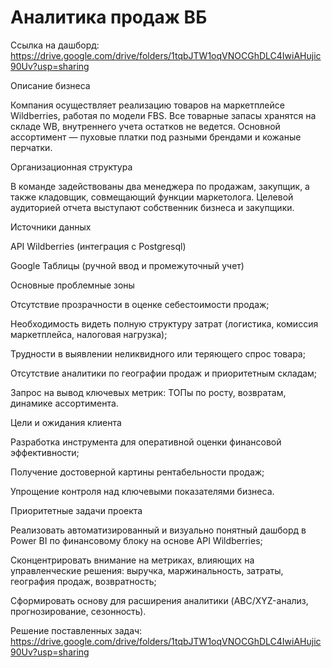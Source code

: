 
# Аналитика продаж ВБ

Ссылка на дашборд: https://drive.google.com/drive/folders/1tqbJTW1oqVNOCGhDLC4IwiAHujic90Uv?usp=sharing

Описание бизнеса

Компания осуществляет реализацию товаров на маркетплейсе Wildberries, работая по модели FBS. Все товарные запасы хранятся на складе WB, внутреннего учета остатков не ведется. Основной ассортимент — пуховые платки под разными брендами и кожаные перчатки.

Организационная структура

В команде задействованы два менеджера по продажам, закупщик, а также кладовщик, совмещающий функции маркетолога. Целевой аудиторией отчета выступают собственник бизнеса и закупщики.

Источники данных

API Wildberries (интеграция с Postgresql)

Google Таблицы (ручной ввод и промежуточный учет)

Основные проблемные зоны

Отсутствие прозрачности в оценке себестоимости продаж;

Необходимость видеть полную структуру затрат (логистика, комиссия маркетплейса, налоговая нагрузка);

Трудности в выявлении неликвидного или теряющего спрос товара;

Отсутствие аналитики по географии продаж и приоритетным складам;

Запрос на вывод ключевых метрик: ТОПы по росту, возвратам, динамике ассортимента.

Цели и ожидания клиента

Разработка инструмента для оперативной оценки финансовой эффективности;

Получение достоверной картины рентабельности продаж;

Упрощение контроля над ключевыми показателями бизнеса.

Приоритетные задачи проекта

Реализовать автоматизированный и визуально понятный дашборд в Power BI по финансовому блоку на основе API Wildberries;

Сконцентрировать внимание на метриках, влияющих на управленческие решения: выручка, маржинальность, затраты, география продаж, возвратность;

Сформировать основу для расширения аналитики (ABC/XYZ-анализ, прогнозирование, сезонность).


Решение поставленных задач: https://drive.google.com/drive/folders/1tqbJTW1oqVNOCGhDLC4IwiAHujic90Uv?usp=sharing

